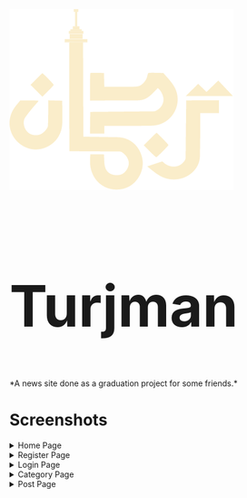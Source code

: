 <div style="align:center;">

![Logo](static\assets\img\logo\w_logo.png)

<h1 style="font-size:100px;">Turjman</h1>
</div>
*A news site done as a graduation project for some friends.*

# Screenshots

<details>
<summary>Home Page</summary>

![Home Page](Screenshots\Home.jpeg)
</details>

<details>
<summary>Register Page</summary>

![Register Page](Screenshots\Register.jpeg)
</details>

<details>
<summary>Login Page</summary>

![Login Page](Screenshots\Login.jpeg)
</details>

<details>
<summary>Category Page</summary>

![Category Page](Screenshots\Category.jpeg)
</details>

<details>
<summary>Post Page</summary>

![Post Page](Screenshots\Post.jpeg)
</details>
